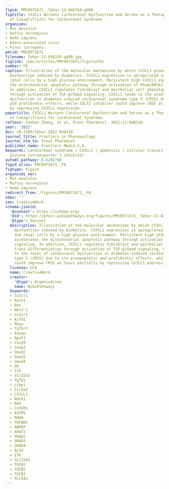```yaml
---
figid: PMC8971671__fphar-13-848310-g008
figtitle: CX3CL1 Worsens Cardiorenal Dysfunction and Serves as a Therapeutic Target
  of Canagliflozin for Cardiorenal Syndrome
organisms:
- Mus musculus
- Rattus norvegicus
- Homo sapiens
- Adeno-associated virus
- Pinus torreyana
pmcid: PMC8971671
filename: fphar-13-848310-g008.jpg
figlink: /pmc/articles/PMC8971671/figure/F8/
number: F8
caption: Illustration of the molecular mechanisms by which CX3CL1 promotes cardiorenal
  dysfunction induced by diabetics. CX3CL1 expression is upregulated in cardiac and
  renal cells by a high glucose environment. Persistent high CX3CL1 expression accelerates
  the mitochondrial apoptotic pathway through activation of RhoA/ROCK1-Bax signaling.
  In addition, CX3CL1 regulates fibroblast and epithelial cell phenotypic trans-differentiation
  through activation of TGF-β/Smad signaling. CX3CL1 leads to the onset of cardiorenal
  dysfunction in diabetes-induced cardiorenal syndrome type 5 (CRS5) due to its proapoptotic
  and profibrotic effects, while SGLT2 inhibitor could improve CRS5 at least partially
  by repressing CX3CL1 expression.
papertitle: CX3CL1 Worsens Cardiorenal Dysfunction and Serves as a Therapeutic Target
  of Canagliflozin for Cardiorenal Syndrome.
reftext: Cankun Zheng, et al. Front Pharmacol. 2022;13:848310.
year: '2022'
doi: 10.3389/fphar.2022.848310
journal_title: Frontiers in Pharmacology
journal_nlm_ta: Front Pharmacol
publisher_name: Frontiers Media S.A.
keywords: cardiorenal syndrome | CX3CL1 | apoptosis | cellular transition | sodium
  glucose cotransporter 2 inhibitor
automl_pathway: 0.6202798
figid_alias: PMC8971671__F8
figtype: Figure
organisms_ner:
- Mus musculus
- Rattus norvegicus
- Homo sapiens
redirect_from: /figures/PMC8971671__F8
ndex: ''
seo: CreativeWork
schema-jsonld:
  '@context': https://schema.org/
  '@id': https://pfocr.wikipathways.org/figures/PMC8971671__fphar-13-848310-g008.html
  '@type': Dataset
  description: Illustration of the molecular mechanisms by which CX3CL1 promotes cardiorenal
    dysfunction induced by diabetics. CX3CL1 expression is upregulated in cardiac
    and renal cells by a high glucose environment. Persistent high CX3CL1 expression
    accelerates the mitochondrial apoptotic pathway through activation of RhoA/ROCK1-Bax
    signaling. In addition, CX3CL1 regulates fibroblast and epithelial cell phenotypic
    trans-differentiation through activation of TGF-β/Smad signaling. CX3CL1 leads
    to the onset of cardiorenal dysfunction in diabetes-induced cardiorenal syndrome
    type 5 (CRS5) due to its proapoptotic and profibrotic effects, while SGLT2 inhibitor
    could improve CRS5 at least partially by repressing CX3CL1 expression.
  license: CC0
  name: CreativeWork
  creator:
    '@type': Organization
    name: WikiPathways
  keywords:
  - Cx3cl1
  - Rock1
  - Bax
  - Nkx3-1
  - Cx3cr1
  - Aifm1
  - Rhoa
  - Tgfbr2
  - Anpep
  - Apaf1
  - Casp9
  - Casp3
  - Smad2
  - Smad3
  - Smad4
  - dm
  - Itk
  - Slc22a3
  - Tgfb1
  - Ltbp1
  - Slc5a2
  - CX3CL1
  - ROCK1
  - BAX
  - CX3CR1
  - AIFM1
  - RHOA
  - TGFBR2
  - ANPEP
  - APAF1
  - SMAD2
  - SMAD3
  - SMAD4
  - ALX4
  - ITK
  - SLC22A3
  - TGFB1
  - TGFB2
  - TGFB3
  - SLC5A2
---
```

